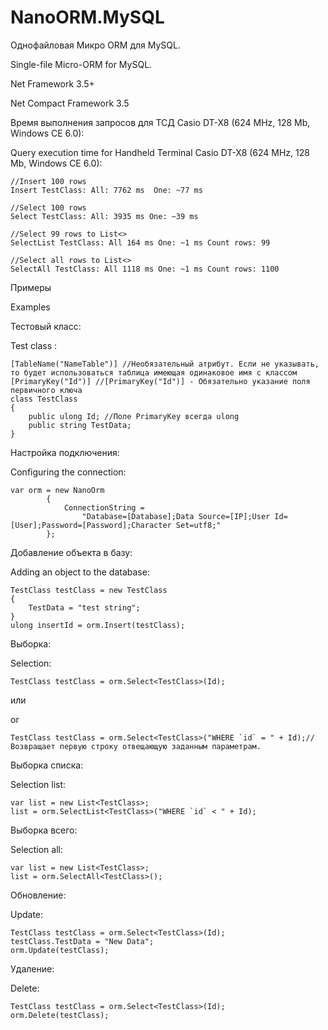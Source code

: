 # NanoORM.MySQL

Однофайловая Микро ORM для MySQL.

Single-file Micro-ORM for MySQL. 

Net Framework 3.5+

Net Compact Framework 3.5

Время выполнения запросов для ТСД Casio DT-X8 (624 MHz, 128 Mb, Windows CE 6.0):

Query execution time for Handheld Terminal Casio DT-X8 (624 MHz, 128 Mb, Windows CE 6.0): 


    //Insert 100 rows
    Insert TestClass: All: 7762 ms  One: ~77 ms

    //Select 100 rows
    Select TestClass: All: 3935 ms One: ~39 ms
	
	//Select 99 rows to List<>
    SelectList TestClass: All 164 ms One: ~1 ms Count rows: 99
	
	//Select all rows to List<>
    SelectAll TestClass: All 1118 ms One: ~1 ms Count rows: 1100

Примеры

Examples  
 
Тестовый класс:

Test class : 

    [TableName("NameTable")] //Необязательный атрибут. Если не указывать, то будет использоваться таблица имеющая одинаковое имя с классом
    [PrimaryKey("Id")] //[PrimaryKey("Id")] - Обязательно указание поля первичного ключа
    class TestClass
    {
        public ulong Id; //Поле PrimaryKey всегда ulong
        public string TestData;
    }

Настройка подключения:

Configuring the connection:  

    var orm = new NanoOrm
            {
                ConnectionString =
                    "Database=[Database];Data Source=[IP];User Id=[User];Password=[Password];Character Set=utf8;"
            };

Добавление объекта в базу:

Adding an object to the database: 

    TestClass testClass = new TestClass
    {
	    TestData = "test string";
    }
    ulong insertId = orm.Insert(testClass);
	
Выборка:

Selection: 

	TestClass testClass = orm.Select<TestClass>(Id);

или

or

	TestClass testClass = orm.Select<TestClass>("WHERE `id` = " + Id);//Возвращает первую строку отвещающую заданным параметрам.

Выборка списка:

Selection list: 

	var list = new List<TestClass>;
	list = orm.SelectList<TestClass>("WHERE `id` < " + Id);

Выборка всего:

Selection all: 

	var list = new List<TestClass>;
	list = orm.SelectAll<TestClass>();

Обновление:

Update:

	TestClass testClass = orm.Select<TestClass>(Id);
	testClass.TestData = "New Data";
	orm.Update(testClass);

Удаление:

Delete:

	TestClass testClass = orm.Select<TestClass>(Id);
	orm.Delete(testClass);
